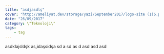 ```yaml
---
title: "asdjasdlş"
cover: "http://ameliyat.dev/storage/yazi/September2017/logo-site (1)6.png"
date: "26/09/2017"
category: \"Teknoloji\"
tags:
    - tag
---
```

asdklajsldşk as,idaşsidşa
sd
a
sd
as
d
asd
asd
asd
